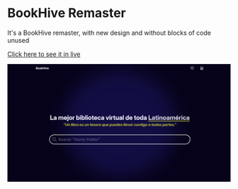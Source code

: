 # BookHive Remaster

It's a BookHive remaster, with new design and without blocks of code unused

[Click here to see it in live](https://remaster-bookhive.vercel.app/)

![Screenshot](public/Screenshot.png)
